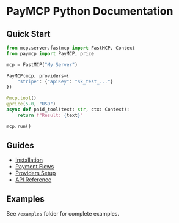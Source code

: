 # PayMCP Python Documentation

## Quick Start

```python
from mcp.server.fastmcp import FastMCP, Context
from paymcp import PayMCP, price

mcp = FastMCP("My Server")

PayMCP(mcp, providers={
    "stripe": {"apiKey": "sk_test_..."}
})

@mcp.tool()
@price(5.0, "USD")
async def paid_tool(text: str, ctx: Context):
    return f"Result: {text}"

mcp.run()
```

## Guides

- [Installation](installation.md)
- [Payment Flows](payment-flows.md)
- [Providers Setup](providers.md)
- [API Reference](api.md)

## Examples

See `/examples` folder for complete examples.